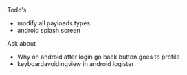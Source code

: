 Todo's
- modify all payloads types
- android splash screen

Ask about
- Why on android after login go back button goes to profile
- keyboardavoidingview in android logister